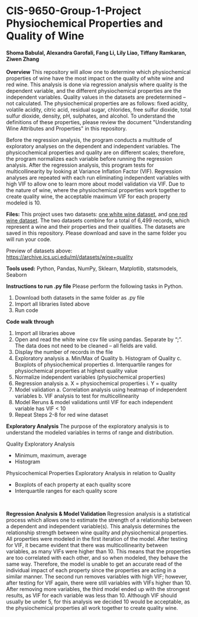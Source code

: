 # CIS-9650-Group-1-Project Physiochemical Properties and Quality of Wine
#### Shoma Babulal, Alexandra Garofali, Fang Li, Lily Liao, Tiffany Ramkaran, Ziwen Zhang

**Overview**
This repository will allow one to determine which physiochemical properties of wine have the most impact on the quality of white wine and red wine. This analysis is done via regression analysis where quality is the dependent variable, and the different physiochemical properties are the independent variables. Quality values in the datasets are predetermined – not calculated. The physiochemical properties are as follows:  fixed acidity, volatile acidity, citric acid, residual sugar, chlorides, free sulfur dioxide, total sulfur dioxide, density, pH, sulphates, and alcohol. To understand the definitions of these properties, please review the document "Understanding Wine Attributes and Properties" in this repository. 

Before the regression analysis, the program conducts a multitude of exploratory analyses on the dependent and independent variables. The physicochemical properties and quality are on different scales; therefore, the program normalizes each variable before running the regression analysis. After the regression analysis, this program tests for multicollinearity by looking at Variance Inflation Factor (VIF). Regression analyses are repeated with each run eliminating independent variables with high VIF to allow one to learn more about model validation via VIF.  Due to the nature of wine, where the physiochemical properties work together to create quality wine, the acceptable maximum VIF for each property modeled is 10. 

**Files:**
This project uses two datasets: [one white wine dataset](https://archive.ics.uci.edu/ml/machine-learning-databases/wine-quality/winequality-red.csv), and [one red wine dataset](https://archive.ics.uci.edu/ml/machine-learning-databases/wine-quality/winequality-white.csv). The two datasets combine for a total of 6,499 records, which represent a wine and their properties and their qualities. The datasets are saved in this repository. Please download and save in the same folder you will run your code. 


Preview of datasets above: https://archive.ics.uci.edu/ml/datasets/wine+quality <br />

**Tools used:**
Python, Pandas, NumPy, Sklearn, Matplotlib, statsmodels, Seaborn
	
**Instructions to run .py file**
Please perform the following tasks in Python.

1.	Download both datasets in the same folder as .py file 
2.	Import all libraries listed above
3.	Run code 

**Code walk through** 

1.	Import all libraries above 
2.	Open and read the white wine csv file using pandas. Separate by “;”. The data does not need to be cleaned – all fields are valid. 
3.	Display the number of records in the file 
4.	Exploratory analysis
a.	Min/Max of Quality 
b.	Histogram of Quality 
c.	Boxplots of physiochemical properties 
d.	Interquartile ranges for physiochemical properties at highest quality value
5.	Normalize independent variables (physiochemical properties)
6.	Regression analysis 
a.	X = physiochemical properties 
i.	Y = quality 
7.	Model validation
a.	Correlation analysis using heatmap of independent variables
b.	VIF analysis to test for multicollinearity 
8.	Model Reruns & model validations until VIF for each independent variable has VIF < 10
9.	Repeat Steps 2-8 for red wine dataset

**Exploratory Analysis**
The purpose of the exploratory analysis is to understand the modeled variables in terms of range and distribution. 

Quality Exploratory Analysis 
-	Minimum, maximum, average
-	Histogram 

Physicochemical Properties Exploratory Analysis in relation to Quality
-	Boxplots of each property at each quality score 
-	Interquartile ranges for each quality score
<br />

**Regression Analysis & Model Validation** 
Regression analysis is a statistical process which allows one to estimate the strength of a relationship between a dependent and independent variable(s). This analysis determines the relationship strength between wine quality and physiochemical properties. All properties were modeled in the first iteration of the model. After testing for VIF, it became evident that there was multicollinearity between variables, as many VIFs were higher than 10. This means that the properties are too correlated with each other, and so when modeled, they behave the same way. Therefore, the model is unable to get an accurate read of the individual impact of each property since the properties are acting in a similar manner. The second run removes variables with high VIF; however, after testing for VIF again, there were still variables with VIFs higher than 10. After removing more variables, the third model ended up with the strongest results, as VIF for each variable was less than 10. Although VIF should usually be under 5, for this analysis we decided 10 would be acceptable, as the physiochemical properties all work together to create quality wine. 


